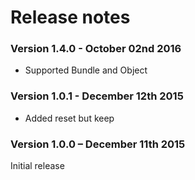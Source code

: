 # Release notes #

### Version 1.4.0 - October 02nd 2016 ###

- Supported Bundle and Object

### Version 1.0.1 - December 12th 2015 ###

- Added reset but keep

### Version 1.0.0 – December 11th 2015 ###

Initial release
